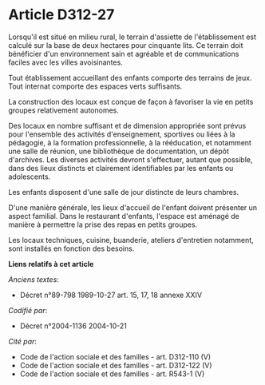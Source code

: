# Article D312-27

Lorsqu'il est situé en milieu rural, le terrain d'assiette de l'établissement est calculé sur la base de deux hectares pour
cinquante lits. Ce terrain doit bénéficier d'un environnement sain et agréable et de communications faciles avec les villes
avoisinantes.

Tout établissement accueillant des enfants comporte des terrains de jeux. Tout internat comporte des espaces verts
suffisants.

La construction des locaux est conçue de façon à favoriser la vie en petits groupes relativement autonomes.

Des locaux en nombre suffisant et de dimension appropriée sont prévus pour l'ensemble des activités d'enseignement, sportives
ou liées à la pédagogie, à la formation professionnelle, à la rééducation, et notamment une salle de réunion, une
bibliothèque de documentation, un dépôt d'archives. Les diverses activités devront s'effectuer, autant que possible, dans des
lieux distincts et clairement identifiables par les enfants ou adolescents.

Les enfants disposent d'une salle de jour distincte de leurs chambres.

D'une manière générale, les lieux d'accueil de l'enfant doivent présenter un aspect familial. Dans le restaurant d'enfants,
l'espace est aménagé de manière à permettre la prise des repas en petits groupes.

Les locaux techniques, cuisine, buanderie, ateliers d'entretien notamment, sont installés en fonction des besoins.

**Liens relatifs à cet article**

_Anciens textes_:

  - Décret n°89-798 1989-10-27 art. 15, 17, 18 annexe XXIV

_Codifié par_:

  - Décret n°2004-1136 2004-10-21

_Cité par_:

  - Code de l'action sociale et des familles - art. D312-110 (V)
  - Code de l'action sociale et des familles - art. D312-122 (V)
  - Code de l'action sociale et des familles - art. R543-1 (V)
